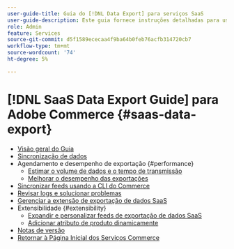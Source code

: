 ```yaml
---
user-guide-title: Guia do [!DNL Data Export] para serviços SaaS
user-guide-description: Este guia fornece instruções detalhadas para usar a extensão  [!DNL Data Export]  para serviços SaaS do Adobe Commerce.
role: Admin
feature: Services
source-git-commit: d5f1589ececaa4f9ba64b0feb76acfb314720cb7
workflow-type: tm+mt
source-wordcount: '74'
ht-degree: 5%

---
```


# [!DNL SaaS Data Export Guide] para Adobe Commerce {#saas-data-export}

- [Visão geral do Guia](overview.md)
- [Sincronização de dados](data-synchronization.md)
- Agendamento e desempenho de exportação {#performance}
   - [Estimar o volume de dados e o tempo de transmissão](estimate-data-volume-sync-time.md)
   - [Melhorar o desempenho das exportações](customize-export-processing.md)
- [Sincronizar feeds usando a CLI do Commerce](data-export-cli-commands.md)
- [Revisar logs e solucionar problemas](troubleshooting-logging.md)
- [Gerenciar a extensão de exportação de dados SaaS](manage-extension.md)
- Extensibilidade {#extensibility}
   - [Expandir e personalizar feeds de exportação de dados SaaS](extensibility-and-customizations.md)
   - [Adicionar atributo de produto dinamicamente](add-attribute-dynamically.md)
- [Notas de versão](release-notes.md)
- [Retornar à Página Inicial dos Serviços Commerce](https://experienceleague.adobe.com/docs/commerce/user-guides/home.html?lang=pt-BR)
